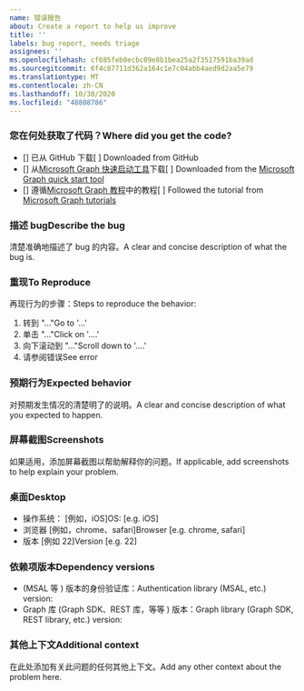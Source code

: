 ```yaml
---
name: 错误报告
about: Create a report to help us improve
title: ''
labels: bug report, needs triage
assignees: ''
ms.openlocfilehash: cf685feb0ecbc09e8b1bea25a2f3517591ba39ad
ms.sourcegitcommit: 6f4c87711d362a164c1e7c04abb4aed9d2aa5e79
ms.translationtype: MT
ms.contentlocale: zh-CN
ms.lasthandoff: 10/30/2020
ms.locfileid: "48808786"
---
```

### <a name="where-did-you-get-the-code"></a><span data-ttu-id="e32b7-102">您在何处获取了代码？</span><span class="sxs-lookup"><span data-stu-id="e32b7-102">Where did you get the code?</span></span>

- <span data-ttu-id="e32b7-103">[] 已从 GitHub 下载</span><span class="sxs-lookup"><span data-stu-id="e32b7-103">[ ] Downloaded from GitHub</span></span>
- <span data-ttu-id="e32b7-104">[] 从[Microsoft Graph 快速启动工具](https://developer.microsoft.com/graph/quick-start)下载</span><span class="sxs-lookup"><span data-stu-id="e32b7-104">[ ] Downloaded from the [Microsoft Graph quick start tool](https://developer.microsoft.com/graph/quick-start)</span></span>
- <span data-ttu-id="e32b7-105">[] 遵循[Microsoft Graph 教程](https://docs.microsoft.com/graph/tutorials)中的教程</span><span class="sxs-lookup"><span data-stu-id="e32b7-105">[ ] Followed the tutorial from [Microsoft Graph tutorials](https://docs.microsoft.com/graph/tutorials)</span></span>

### <a name="describe-the-bug"></a><span data-ttu-id="e32b7-106">描述 bug</span><span class="sxs-lookup"><span data-stu-id="e32b7-106">Describe the bug</span></span>

<span data-ttu-id="e32b7-107">清楚准确地描述了 bug 的内容。</span><span class="sxs-lookup"><span data-stu-id="e32b7-107">A clear and concise description of what the bug is.</span></span>

### <a name="to-reproduce"></a><span data-ttu-id="e32b7-108">重现</span><span class="sxs-lookup"><span data-stu-id="e32b7-108">To Reproduce</span></span>

<span data-ttu-id="e32b7-109">再现行为的步骤：</span><span class="sxs-lookup"><span data-stu-id="e32b7-109">Steps to reproduce the behavior:</span></span>

1. <span data-ttu-id="e32b7-110">转到 "..."</span><span class="sxs-lookup"><span data-stu-id="e32b7-110">Go to '...'</span></span>
1. <span data-ttu-id="e32b7-111">单击 "..."</span><span class="sxs-lookup"><span data-stu-id="e32b7-111">Click on '....'</span></span>
1. <span data-ttu-id="e32b7-112">向下滚动到 "..."</span><span class="sxs-lookup"><span data-stu-id="e32b7-112">Scroll down to '....'</span></span>
1. <span data-ttu-id="e32b7-113">请参阅错误</span><span class="sxs-lookup"><span data-stu-id="e32b7-113">See error</span></span>

### <a name="expected-behavior"></a><span data-ttu-id="e32b7-114">预期行为</span><span class="sxs-lookup"><span data-stu-id="e32b7-114">Expected behavior</span></span>

<span data-ttu-id="e32b7-115">对预期发生情况的清楚明了的说明。</span><span class="sxs-lookup"><span data-stu-id="e32b7-115">A clear and concise description of what you expected to happen.</span></span>

### <a name="screenshots"></a><span data-ttu-id="e32b7-116">屏幕截图</span><span class="sxs-lookup"><span data-stu-id="e32b7-116">Screenshots</span></span>

<span data-ttu-id="e32b7-117">如果适用，添加屏幕截图以帮助解释你的问题。</span><span class="sxs-lookup"><span data-stu-id="e32b7-117">If applicable, add screenshots to help explain your problem.</span></span>

### <a name="desktop"></a><span data-ttu-id="e32b7-118">桌面</span><span class="sxs-lookup"><span data-stu-id="e32b7-118">Desktop</span></span>

- <span data-ttu-id="e32b7-119">操作系统： [例如，iOS]</span><span class="sxs-lookup"><span data-stu-id="e32b7-119">OS: [e.g. iOS]</span></span>
- <span data-ttu-id="e32b7-120">浏览器 [例如，chrome、safari]</span><span class="sxs-lookup"><span data-stu-id="e32b7-120">Browser [e.g. chrome, safari]</span></span>
- <span data-ttu-id="e32b7-121">版本 [例如 22]</span><span class="sxs-lookup"><span data-stu-id="e32b7-121">Version [e.g. 22]</span></span>

### <a name="dependency-versions"></a><span data-ttu-id="e32b7-122">依赖项版本</span><span class="sxs-lookup"><span data-stu-id="e32b7-122">Dependency versions</span></span>

- <span data-ttu-id="e32b7-123"> (MSAL 等 ) 版本的身份验证库：</span><span class="sxs-lookup"><span data-stu-id="e32b7-123">Authentication library (MSAL, etc.) version:</span></span>
- <span data-ttu-id="e32b7-124">Graph 库 (Graph SDK、REST 库，等等 ) 版本：</span><span class="sxs-lookup"><span data-stu-id="e32b7-124">Graph library (Graph SDK, REST library, etc.) version:</span></span>

### <a name="additional-context"></a><span data-ttu-id="e32b7-125">其他上下文</span><span class="sxs-lookup"><span data-stu-id="e32b7-125">Additional context</span></span>

<span data-ttu-id="e32b7-126">在此处添加有关此问题的任何其他上下文。</span><span class="sxs-lookup"><span data-stu-id="e32b7-126">Add any other context about the problem here.</span></span>
